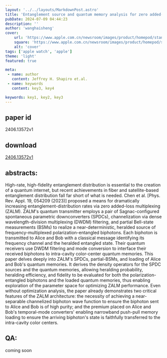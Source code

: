 ```yaml
---
layout: '../../layouts/MarkdownPost.astro'
title: 'Entanglement source and quantum memory analysis for zero added-loss multiplexing'
pubDate: 2024-07-09 04:44:23
description: ''
author: 'wanghaisheng'
cover:
    url: 'https://www.apple.com.cn/newsroom/images/product/homepod/standard/Apple-HomePod-hero-230118_big.jpg.large_2x.jpg'
    square: 'https://www.apple.com.cn/newsroom/images/product/homepod/standard/Apple-HomePod-hero-230118_big.jpg.large_2x.jpg'
    alt: 'cover'
tags: ['apple watch', 'apple'] 
theme: 'light'
featured: true

meta:
 - name: author
   content: Jeffrey H. Shapiro et.al.
 - name: keywords
   content: key3, key4

keywords: key1, key2, key3
---
```


## paper id
2406.13572v1
## download
[2406.13572v1](http://arxiv.org/abs/2406.13572v1)
## abstracts:
High-rate, high-fidelity entanglement distribution is essential to the creation of a quantum internet, but recent achievements in fiber and satellite-based entanglement distribution fall far short of what is needed. Chen et al. [Phys. Rev. Appl. 19, 054209 (2023)] proposed a means for dramatically increasing entanglement-distribution rates via zero added-loss multiplexing (ZALM). ZALM's quantum transmitter employs a pair of Sagnac-configured spontaneous parametric downconverters (SPDCs), channelization via dense wavelength-division multiplexing (DWDM) filtering, and partial Bell-state measurements (BSMs) to realize a near-deterministic, heralded source of frequency-multiplexed polarization-entangled biphotons. Each biphoton is transmitted to Alice and Bob with a classical message identifying its frequency channel and the heralded entangled state. Their quantum receivers use DWDM filtering and mode conversion to interface their received biphotons to intra-cavity color-center quantum memories. This paper delves deeply into ZALM's SPDCs, partial-BSMs, and loading of Alice and Bob's quantum memories. It derives the density operators for the SPDC sources and the quantum memories, allowing heralding probability, heralding efficiency, and fidelity to be evaluated for both the polarization-entangled biphotons and the loaded quantum memories, thus enabling exploration of the parameter space for optimizing ZALM performance. Even without optimization analysis, the paper already demonstrates two critical features of the ZALM architecture: the necessity of achieving a near-separable channelized biphoton wave function to ensure the biphoton sent to Alice and Bob is of high purity; and the premium placed on Alice and Bob's temporal-mode converters' enabling narrowband push-pull memory loading to ensure the arriving biphoton's state is faithfully transferred to the intra-cavity color centers.
## QA:
coming soon
